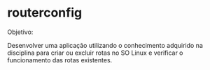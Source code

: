 # routerconfig

Objetivo:

Desenvolver uma aplicação utilizando o conhecimento adquirido na disciplina para criar ou excluir rotas no SO Linux e verificar o funcionamento das rotas existentes.
